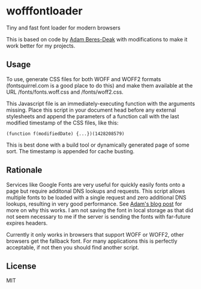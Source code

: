 # wofffontloader
Tiny and fast font loader for modern browsers

This is based on code by [Adam Beres-Deak](https://github.com/bdadam/OptimizedWebfontLoading) with modifications to make it work better for my projects.

## Usage

To use, generate CSS files for both WOFF and WOFF2 formats (fontsquirrel.com is a good place to do this) and make them available at the URL /fonts/fonts.woff.css and /fonts/woff2.css.

This Javascript file is an immediately-executing function with the arguments missing. Place this script in your document head before any external stylesheets and append the parameters of a function call with the last modified timestamp of the CSS files, like this:

	(function f(modifiedDate) {...})(1428208579)

This is best done with a build tool or dynamically generated page of some sort. The timestamp is appended for cache busting.

## Rationale

Services like Google Fonts are very useful for quickly easily fonts onto a page but require additonal DNS lookups and requests. This script allows multiple fonts to be loaded with a single request and zero additional DNS lookups, resulting in very good performance. See [Adam's blog post](http://bdadam.com/blog/loading-webfonts-with-high-performance.html) for more on why this works. I am not saving the font in local storage as that did not seem necessary to me if the server is sending the fonts with far-future expires headers.

Currently it only works in browsers that support WOFF or WOFF2, other browsers get the fallback font. For many applications this is perfectly acceptable, if not then you should find another script.

## License

MIT